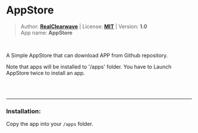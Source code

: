 <!---
This file is generated from the "details.yml" file. (Any changes here will be overwritten)
--->
# AppStore
> Author: **[RealClearwave](https://github.com/RealClearwave)** | License: **[MIT](https://github.com/echo-lalia/MicroHydra-Apps/blob/main/LICENSE)** | Version: **1.0**  
> App name: **AppStore**
<br/>

A Simple AppStore that can download APP from Github repository.

Note that apps will be installed to '/apps' folder. You have to Launch AppStore twice to install an app.


<br/><br/>

-----
### Installation:
Copy the app into your `/apps` folder.


